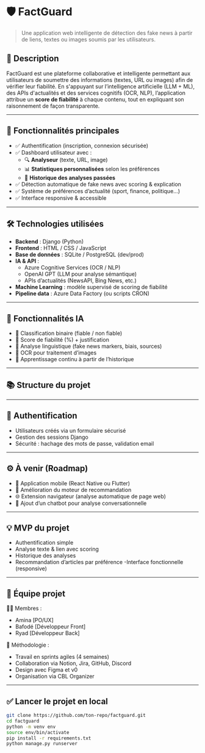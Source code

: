 # 🛡️ FactGuard

> Une application web intelligente de détection des fake news à partir de liens, textes ou images soumis par les utilisateurs.

## 📌 Description

FactGuard est une plateforme collaborative et intelligente permettant aux utilisateurs de soumettre des informations (textes, URL ou images) afin de vérifier leur fiabilité. En s'appuyant sur l’intelligence artificielle (LLM + ML), des APIs d'actualités et des services cognitifs (OCR, NLP), l’application attribue un **score de fiabilité** à chaque contenu, tout en expliquant son raisonnement de façon transparente.

---

## 🚀 Fonctionnalités principales

- ✅ Authentification (inscription, connexion sécurisée)
- ✅ Dashboard utilisateur avec :
  - 🔍 **Analyseur** (texte, URL, image)
  - 📊 **Statistiques personnalisées** selon les préférences
  - 📁 **Historique des analyses passées**
- ✅ Détection automatique de fake news avec scoring & explication
- ✅ Système de préférences d’actualité (sport, finance, politique…)
- ✅ Interface responsive & accessible

---

## 🛠️ Technologies utilisées

- **Backend** : Django (Python)
- **Frontend** : HTML / CSS / JavaScript
- **Base de données** : SQLite / PostgreSQL (dev/prod)
- **IA & API** :
  - Azure Cognitive Services (OCR / NLP)
  - OpenAI GPT (LLM pour analyse sémantique)
  - APIs d’actualités (NewsAPI, Bing News, etc.)
- **Machine Learning** : modèle supervisé de scoring de fiabilité
- **Pipeline data** : Azure Data Factory (ou scripts CRON)

---

## 🧪 Fonctionnalités IA

- 🔁 Classification binaire (fiable / non fiable)
- 🎯 Score de fiabilité (%) + justification
- 📖 Analyse linguistique (fake news markers, biais, sources)
- 📸 OCR pour traitement d’images
- 🔄 Apprentissage continu à partir de l’historique

---

## 📚 Structure du projet

---

## 🔐 Authentification

- Utilisateurs créés via un formulaire sécurisé
- Gestion des sessions Django
- Sécurité : hachage des mots de passe, validation email

---

## ⚙️ À venir (Roadmap)

- 📱 Application mobile (React Native ou Flutter)
- 🔄 Amélioration du moteur de recommandation
- 🌐 Extension navigateur (analyse automatique de page web)
- 💬 Ajout d’un chatbot pour analyse conversationnelle

---

## 💡 MVP du projet

- Authentification simple
- Analyse texte & lien avec scoring
- Historique des analyses
- Recommandation d’articles par préférence
-Interface fonctionnelle (responsive)

---

## 🤝 Équipe projet

👩‍💻 Membres :

- Amina [PO/UX]
- Bafodé [Développeur Front]
- Ryad [Développeur Back]

🧭 Méthodologie :

- Travail en sprints agiles (4 semaines)
- Collaboration via Notion, Jira, GitHub, Discord
- Design avec Figma et v0
- Organisation via CBL Organizer

---

## ✅ Lancer le projet en local

```bash
git clone https://github.com/ton-repo/factguard.git
cd factguard
python -m venv env
source env/bin/activate
pip install -r requirements.txt
python manage.py runserver
```
